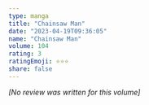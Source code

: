 ```yaml
---
type: manga
title: "Chainsaw Man"
date: "2023-04-19T09:36:05"
name: "Chainsaw Man"
volume: 104
rating: 3
ratingEmoji: ⭐️⭐️⭐️
share: false
---
```


*[No review was written for this volume]*
